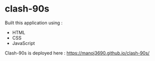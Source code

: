 # clash-90s

Built this application using :
* HTML
* CSS
* JavaScript

Clash-90s is deployed here :
https://manoj3690.github.io/clash-90s/
